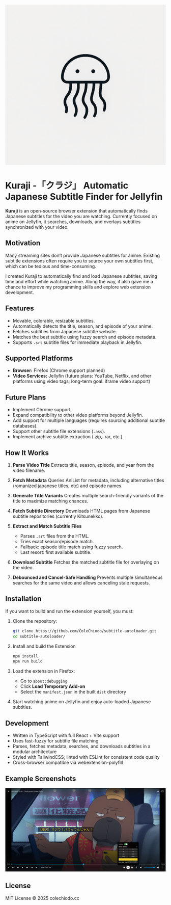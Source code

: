 ![Logo](public/assets/readme/icon.png)
# Kuraji -「クラジ」 Automatic Japanese Subtitle Finder for Jellyfin

**Kuraji** is an open-source browser extension that automatically finds Japanese subtitles for the video you are watching. Currently focused on anime on Jellyfin, it searches, downloads, and overlays subtitles synchronized with your video.

## Motivation

Many streaming sites don’t provide Japanese subtitles for anime. Existing subtitle extensions often require you to source your own subtitles first, which can be tedious and time-consuming.

I created Kuraji to automatically find and load Japanese subtitles, saving time and effort while watching anime. Along the way, it also gave me a chance to improve my programming skills and explore web extension development.

## Features

* Movable, colorable, resizable subtitles.
* Automatically detects the title, season, and episode of your anime.
* Fetches subtitles from Japanese subtitle website.
* Matches the best subtitle using fuzzy search and episode metadata.
* Supports `.srt` subtitle files for immediate playback in Jellyfin.

## Supported Platforms

* **Browser:** Firefox (Chrome support planned)
* **Video Services:** Jellyfin (future plans: YouTube, Netflix, and other platforms using video tags; long-term goal: iframe video support)

## Future Plans

* Implement Chrome support.
* Expand compatibility to other video platforms beyond Jellyfin.
* Add support for multiple languages (requires sourcing additional subtitle databases).
* Support other subtitle file extensions (`.ass`).
* Implement archive subtitle extraction (.zip, .rar, etc.).

## How It Works

1. **Parse Video Title**
   Extracts title, season, episode, and year from the video filename.

2. **Fetch Metadata**
   Queries AniList for metadata, including alternative titles (romanized japanese titles, etc) and episode names.

3. **Generate Title Variants**
   Creates multiple search-friendly variants of the title to maximize matching chances.

4. **Fetch Subtitle Directory**
   Downloads HTML pages from Japanese subtitle repositories (currently Kitsunekko).

5. **Extract and Match Subtitle Files**

   * Parses `.srt` files from the HTML.
   * Tries exact season/episode match.
   * Fallback: episode title match using fuzzy search.
   * Last resort: first available subtitle.

6. **Download Subtitle**
   Fetches the matched subtitle file for overlaying on the video.

7. **Debounced and Cancel-Safe Handling**
   Prevents multiple simultaneous searches for the same video and allows canceling stale requests.

## Installation
If you want to build and run the extension yourself, you must:
1. Clone the repository:
   ```bash
   git clone https://github.com/ColeChiodo/subtitle-autoloader.git
   cd subtitle-autoloader/
   ```

2. Install and build the Extension
    ```bash
    npm install
    npm run build
    ```
3. Load the extension in Firefox:
   * Go to `about:debugging`
   * Click **Load Temporary Add-on**
   * Select the `manifest.json` in the built `dist` directory
4. Start watching anime on Jellyfin and enjoy auto-loaded Japanese subtitles.


## Development
* Written in TypeScript with full React + Vite support
* Uses fast-fuzzy for subtitle file matching
* Parses, fetches metadata, searches, and downloads subtitles in a modular architecture
* Styled with TailwindCSS; linted with ESLint for consistent code quality
* Cross-browser compatible via webextension-polyfill

## Example Screenshots
![](public/assets/readme/example1.png)

## License

MIT License © 2025 colechiodo.cc
